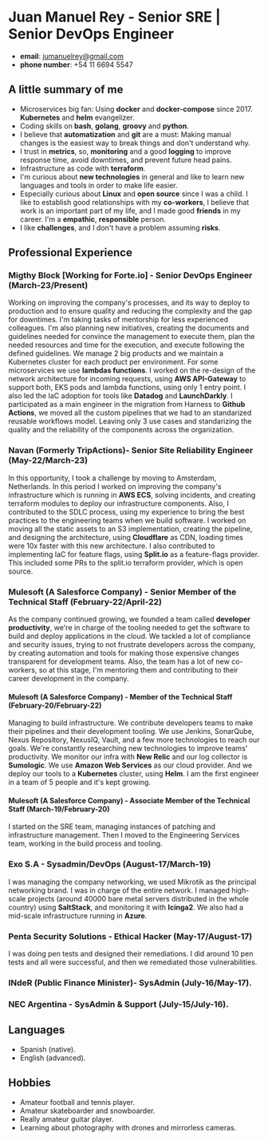 # Juan Manuel Rey - Senior SRE | Senior DevOps Engineer

- **email**: jumanuelrey@gmail.com
- **phone number**: +54 11 6694 5547

## A little summary of me

- Microservices big fan: Using **docker** and **docker-compose** since 2017. **Kubernetes** and **helm** evangelizer.
- Coding skills on **bash**, **golang**, **groovy** and **python**.
- I believe that **automatization** and **git** are a must: Making manual changes is the easiest way to break things and don't understand why.
- I trust in **metrics**, so, **monitoring** and a good **logging** to improve response time, avoid downtimes, and prevent future head pains.
- Infrastructure as code with **terraform**.
- I'm curious about **new technologies** in general and like to learn new languages and tools in order to make life easier.
- Especially curious about **Linux** and **open source** since I was a child.
I like to establish good relationships with my **co-workers**, I believe that work is an important part of my life, and I made good **friends** in my career. I'm a **empathic**, **responsible** person.
- I like **challenges**, and I don't have a problem assuming **risks**.

## Professional Experience

### Migthy Block [Working for Forte.io] - Senior DevOps Engineer (March-23/Present)

Working on improving the company's processes, and its way to deploy to production and to ensure quality and reducing the complexity and the gap for downtimes.
I'm taking tasks of mentorship for less experienced colleagues. I'm also planning new initiatives, creating the documents and guidelines needed for convince the management to execute them, plan the needed resources and time for the execution, and execute following the defined guidelines.
We manage 2 big products and we maintain a Kubernetes cluster for each product per environment. For some microservices we use **lambdas functions**.
I worked on the re-design of the network architecture for incoming requests, using **AWS API-Gateway** to support both, EKS pods and lambda functions, using only 1 entry point.
I also led the IaC adoption for tools like **Datadog** and **LaunchDarkly**.
I participated as a main engineer in the migration from Harness to **Github Actions**, we moved all the custom pipelines that we had to an standarized reusable workflows model. Leaving only 3 use cases and standarizing the quality and the reliability of the components across the organization.

### Navan (Formerly TripActions)- Senior Site Reliability Engineer (May-22/March-23)

In this opportunity, I took a challenge by moving to Amsterdam, Netherlands.
In this period I worked on improving the company's infrastructure which is running in **AWS ECS**, solving incidents, and creating terraform modules to deploy our infrastructure components.
Also, I contributed to the SDLC process, using my experience to bring the best practices to the engineering teams when we build software.
I worked on moving all the static assets to an S3 implementation, creating the pipeline, and designing the architecture, using **Cloudflare** as CDN, loading times were 10x faster with this new architecture.
I also contributed to implementing IaC for feature flags, using **Split.io** as a feature-flags provider. This included some PRs to the split.io terraform provider, which is open source.

### Mulesoft (A Salesforce Company) - Senior Member of the Technical Staff (February-22/April-22)

As the company continued growing, we founded a team called **developer productivity**, we're in charge of the tooling needed to get the software to build and deploy applications in the cloud.
We tackled a lot of compliance and security issues, trying to not frustrate developers across the company, by creating automation and tools for making those expensive changes transparent for development teams.
Also, the team has a lot of new co-workers, so at this stage, I'm mentoring them and contributing to their career development in the company.

#### Mulesoft (A Salesforce Company) - Member of the Technical Staff (February-20/February-22)

Managing to build infrastructure. We contribute developers teams to make their pipelines and their development tooling.
We use Jenkins, SonarQube, Nexus Repository, NexusIQ, Vault, and a few more technologies to reach our goals.
We're constantly researching new technologies to improve teams' productivity. We monitor our infra with **New Relic** and our log collector is  **Sumologic**.
We use **Amazon Web Services** as our cloud provider. And we deploy our tools to a **Kubernetes** cluster, using **Helm**.
I am the first engineer in a team of 5 people and it's kept growing.

#### Mulesoft (A Salesforce Company) - Associate Member of the Technical Staff (March-19/February-20)

I started on the SRE team, managing instances of patching and infrastructure management. Then I moved to the Engineering Services team, working in the build process and tooling.

### Exo S.A - Sysadmin/DevOps (August-17/March-19)

I was managing the company networking, we used Mikrotik as the principal networking brand. I was in charge of the entire network.
I managed high-scale projects (around 40000 bare metal servers distributed in the whole country) using **SaltStack**, and monitoring it with **Icinga2**.
We also had a mid-scale infrastructure running in **Azure**.

### Penta Security Solutions - Ethical Hacker (May-17/August-17)

I was doing pen tests and designed their remediations. I did around 10 pen tests and all were successful, and then we remediated those vulnerabilities.

### INdeR (Public Finance Minister)- SysAdmin (July-16/May-17).

### NEC Argentina - SysAdmin & Support (July-15/July-16).

## Languages

- Spanish (native).
- English (advanced).

## Hobbies

- Amateur football and tennis player.
- Amateur skateboarder and snowboarder.
- Really amateur guitar player.
- Learning about photography with drones and mirrorless cameras.
